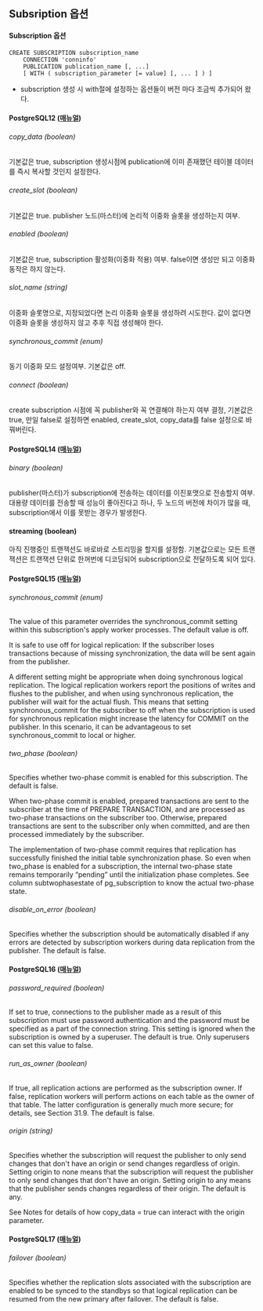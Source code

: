 ## Subsription 옵션

#### Subscription 옵션
```
CREATE SUBSCRIPTION subscription_name
    CONNECTION 'conninfo'
    PUBLICATION publication_name [, ...]
    [ WITH ( subscription_parameter [= value] [, ... ] ) ]
```
- subscription 생성 시 with절에 설정하는 옵션들이 버전 마다 조금씩 추가되어 왔다.

#### PostgreSQL12 ([매뉴얼](https://www.postgresql.org/docs/12/sql-createsubscription.html))

###### copy_data (boolean)
기본값은 true, subscription 생성시점에 publication에 이미 존재했던 테이블 데이터를 즉시 복사할 것인지 설정한다.

###### create_slot (boolean)
기본값은 true. publisher 노드(마스터)에 논리적 이중화 슬롯을 생성하는지 여부. 

###### enabled (boolean)
기본값은 true, subscription 활성화(이중화 적용) 여부. false이면 생성만 되고 이중화 동작은 하지 않는다.

###### slot_name (string)
이중화 슬롯명으로, 지정되었다면 논리 이중화 슬롯을 생성하려 시도한다. 값이 없다면 이중화 슬롯을 생성하지 않고 추후 직접 생성해야 한다.

###### synchronous_commit (enum)
동기 이중화 모드 설정여부. 기본값은 off.

###### connect (boolean)
create subscription 시점에 꼭 publisher와 꼭 연결해야 하는지 여부 결정, 기본값은 true, 만일 false로 설정하면 enabled, create_slot, copy_data를 false 설정으로 바꿔버린다.


#### PostgreSQL14 ([매뉴얼](https://www.postgresql.org/docs/14/sql-createsubscription.html))
###### binary (boolean)
publisher(마스터)가 subscription에 전송하는 데이터를 이진포맷으로 전송할지 여부. 대용량 데이터를 전송할 때 성능이 좋아진다고 하나, 두 노드의 버전에 차이가 많을 때, subscription에서 이를 못받는 경우가 발생한다.

#### streaming (boolean)
아직 진행중인 트랜잭션도 바로바로 스트리밍을 할지를 설정함. 기본값으로는 모든 트랜잭션은 트랜잭션 단위로 한꺼번에 디코딩되어 subscription으로 전달하도록 되어 있다.

#### PostgreSQL15 ([매뉴얼](https://www.postgresql.org/docs/15/sql-createsubscription.html))
###### synchronous_commit (enum)
The value of this parameter overrides the synchronous_commit setting within this subscription's apply worker processes. The default value is off.

It is safe to use off for logical replication: If the subscriber loses transactions because of missing synchronization, the data will be sent again from the publisher.

A different setting might be appropriate when doing synchronous logical replication. The logical replication workers report the positions of writes and flushes to the publisher, and when using synchronous replication, the publisher will wait for the actual flush. This means that setting synchronous_commit for the subscriber to off when the subscription is used for synchronous replication might increase the latency for COMMIT on the publisher. In this scenario, it can be advantageous to set synchronous_commit to local or higher.

###### two_phase (boolean)
Specifies whether two-phase commit is enabled for this subscription. The default is false.

When two-phase commit is enabled, prepared transactions are sent to the subscriber at the time of PREPARE TRANSACTION, and are processed as two-phase transactions on the subscriber too. Otherwise, prepared transactions are sent to the subscriber only when committed, and are then processed immediately by the subscriber.

The implementation of two-phase commit requires that replication has successfully finished the initial table synchronization phase. So even when two_phase is enabled for a subscription, the internal two-phase state remains temporarily “pending” until the initialization phase completes. See column subtwophasestate of pg_subscription to know the actual two-phase state.

###### disable_on_error (boolean)
Specifies whether the subscription should be automatically disabled if any errors are detected by subscription workers during data replication from the publisher. The default is false.

#### PostgreSQL16 ([매뉴얼](https://www.postgresql.org/docs/16/sql-createsubscription.html))

###### password_required (boolean) 
If set to true, connections to the publisher made as a result of this subscription must use password authentication and the password must be specified as a part of the connection string. This setting is ignored when the subscription is owned by a superuser. The default is true. Only superusers can set this value to false.

###### run_as_owner (boolean) 
If true, all replication actions are performed as the subscription owner. If false, replication workers will perform actions on each table as the owner of that table. The latter configuration is generally much more secure; for details, see Section 31.9. The default is false.

###### origin (string) #
Specifies whether the subscription will request the publisher to only send changes that don't have an origin or send changes regardless of origin. Setting origin to none means that the subscription will request the publisher to only send changes that don't have an origin. Setting origin to any means that the publisher sends changes regardless of their origin. The default is any.

See Notes for details of how copy_data = true can interact with the origin parameter.


#### PostgreSQL17 ([매뉴얼](https://www.postgresql.org/docs/17/sql-createsubscription.html))
###### failover (boolean) 
Specifies whether the replication slots associated with the subscription are enabled to be synced to the standbys so that logical replication can be resumed from the new primary after failover. The default is false.
